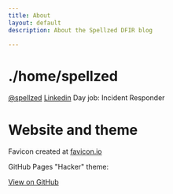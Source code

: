 ```yaml
---
title: About
layout: default
description: About the Spellzed DFIR blog

---
```

# ./home/spellzed

[@spellzed](https://github.com/spellzed)
[Linkedin](https://www.linkedin.com/)
Day job: Incident Responder

# Website and theme

Favicon created at [favicon.io](https://favicon.io)

GitHub Pages "Hacker" theme:

<a href="{{ site.github.repository_url }}" class="btn btn-github"><span class="icon"></span>View on GitHub</a>
